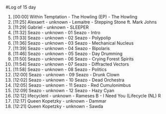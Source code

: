 #Log of 15 day

1. [00:00] Within Temptation - The Howling (EP) - The Howling
1. [11:25] Alexaert - unknown - Lemaitre - Stepping Stone ft. Mark Johns
1. [11:29] Gabriel - unknown - SLEEPER
1. [11:32] Seazo - unknown - 01 Seazo - Intro
1. [11:33] Seazo - unknown - 02 Seazo - Polypolip
1. [11:36] Seazo - unknown - 03 Seazo - Mechanical Nucleus
1. [11:39] Seazo - unknown - 04 Seazo - Bipolaris
1. [11:46] Seazo - unknown - 05 Seazo - Day Drumming
1. [11:50] Seazo - unknown - 06 Seazo - Crying Forest Spirits
1. [11:54] Seazo - unknown - 07 Seazo - Diffracted Vectors
1. [11:58] Seazo - unknown - 08 Seazo - Politics
1. [12:00] Seazo - unknown - 09 Seazo - Drunk Clown
1. [12:02] Seazo - unknown - 10 Seazo - Dead Orchestra
1. [12:05] Seazo - unknown - 11 Seazo - Red Cumulonimbus
1. [12:09] Seazo - unknown - 12 Seazo - Hazy Cyan
1. [12:12] lifecyclenl - unknown - Rameses B - I Need You (Lifecycle (NL) R
1. [12:17] Queen Kopetzky - unknown - Dammar
1. [12:21] Queen Kopetzky - unknown - Sawda
